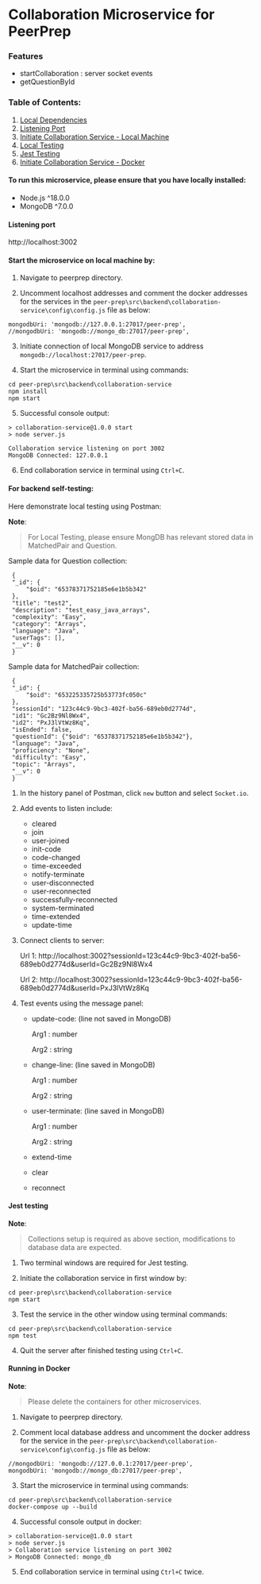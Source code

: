# Collaboration Microservice for PeerPrep

### Features

- startCollaboration : server socket events
- getQuestionById

### Table of Contents:

1. [Local Dependencies](#to-run-this-microservice-please-ensure-that-you-have-locally-installed)
2. [Listening Port](#listening-port)
3. [Initiate Collaboration Service - Local Machine](#start-the-microservice-on-local-machine-by)
4. [Local Testing](#for-backend-self-testing)
5. [Jest Testing](#jest-testing)
6. [Initiate Collaboration Service - Docker](#running-in-docker)


#### To run this microservice, please ensure that you have locally installed:

- Node.js ^18.0.0
- MongoDB ^7.0.0


#### Listening port

http://localhost:3002


#### Start the microservice on local machine by:

1. Navigate to peerprep directory.
   
2. Uncomment localhost addresses and comment the docker addresses for the services in the `peer-prep\src\backend\collaboration-service\config\config.js` file as below:
   
``` 
mongodbUri: 'mongodb://127.0.0.1:27017/peer-prep',
//mongodbUri: 'mongodb://mongo_db:27017/peer-prep',
```

3. Initiate connection of local MongoDB service to address `mongodb://localhost:27017/peer-prep`.
   
4. Start the microservice in terminal using commands:
   
```
cd peer-prep\src\backend\collaboration-service
npm install
npm start
```

5. Successful console output:

```
> collaboration-service@1.0.0 start
> node server.js

Collaboration service listening on port 3002
MongoDB Connected: 127.0.0.1
```

6. End collaboration service in terminal using `Ctrl+C`.


#### For backend self-testing:

Here demonstrate local testing using Postman:

**Note**:

> For Local Testing, please ensure MongDB has relevant stored data in MatchedPair and Question.

Sample data for Question collection:

   ```
    {
    "_id": {
        "$oid": "65378371752185e6e1b5b342"
    },
    "title": "test2",
    "description": "test_easy_java_arrays",
    "complexity": "Easy",
    "category": "Arrays",
    "language": "Java",
    "userTags": [],
    "__v": 0
    }
   ```

Sample data for MatchedPair collection:

   ```
    {
    "_id": {
        "$oid": "653225335725b53773fc050c"
    },
    "sessionId": "123c44c9-9bc3-402f-ba56-689eb0d2774d",
    "id1": "Gc2Bz9Nl8Wx4",
    "id2": "PxJ3lVtWz8Kq",
    "isEnded": false,
    "questionId": {"$oid": "65378371752185e6e1b5b342"},
    "language": "Java",
    "proficiency": "None",
    "difficulty": "Easy",
    "topic": "Arrays",
    "__v": 0
    }
   ```

1. In the history panel of Postman, click `new` button and select `Socket.io`.

2. Add events to listen include:

    - cleared
    - join
    - user-joined
    - init-code
    - code-changed
    - time-exceeded
    - notify-terminate
    - user-disconnected
    - user-reconnected
    - successfully-reconnected
    - system-terminated
    - time-extended
    - update-time

3. Connect clients to server:

    Url 1: http://localhost:3002?sessionId=123c44c9-9bc3-402f-ba56-689eb0d2774d&userId=Gc2Bz9Nl8Wx4

    Url 2: http://localhost:3002?sessionId=123c44c9-9bc3-402f-ba56-689eb0d2774d&userId=PxJ3lVtWz8Kq

4. Test events using the message panel:

    - update-code: (line not saved in MongoDB)

        Arg1 : number 

        Arg2 : string

    - change-line: (line saved in MongoDB)

        Arg1 : number 

        Arg2 : string

    - user-terminate: (line saved in MongoDB)

        Arg1 : number 

        Arg2 : string

    - extend-time
    - clear
    - reconnect


#### Jest testing

**Note**:

> Collections setup is required as above section, modifications to database data are expected. 

1. Two terminal windows are required for Jest testing.

2. Initiate the collaboration service in first window by:

```
cd peer-prep\src\backend\collaboration-service
npm start
```

3. Test the service in the other window using terminal commands:

```
cd peer-prep\src\backend\collaboration-service
npm test
```

4. Quit the server after finished testing using `Ctrl+C`.


#### Running in Docker

**Note**:

> Please delete the containers for other microservices.

1. Navigate to peerprep directory.
   
2. Comment local database address and uncomment the docker address for the service in the `peer-prep\src\backend\collaboration-service\config\config.js` file as below:
   
``` 
//mongodbUri: 'mongodb://127.0.0.1:27017/peer-prep',
mongodbUri: 'mongodb://mongo_db:27017/peer-prep',
```
   
3. Start the microservice in terminal using commands:
   
```
cd peer-prep\src\backend\collaboration-service
docker-compose up --build
```

4. Successful console output in docker:

```
> collaboration-service@1.0.0 start
> node server.js
> Collaboration service listening on port 3002
> MongoDB Connected: mongo_db
```

5. End collaboration service in terminal using `Ctrl+C` twice.


